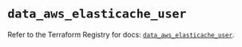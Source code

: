 # `data_aws_elasticache_user`

Refer to the Terraform Registry for docs: [`data_aws_elasticache_user`](https://registry.terraform.io/providers/hashicorp/aws/6.6.0/docs/data-sources/elasticache_user).

